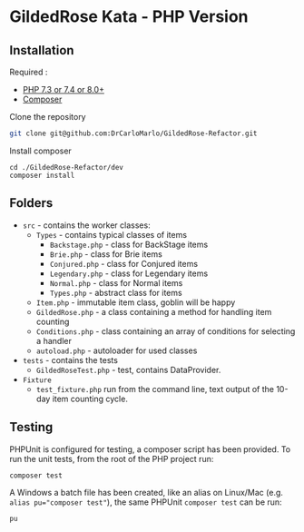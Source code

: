 # GildedRose Kata - PHP Version

## Installation

Required :

- [PHP 7.3 or 7.4 or 8.0+](https://www.php.net/downloads.php)
- [Composer](https://getcomposer.org)

Clone the repository

```sh
git clone git@github.com:DrCarloMarlo/GildedRose-Refactor.git
```

Install composer

```shell script
cd ./GildedRose-Refactor/dev
composer install
```

## Folders

- `src` - contains the worker classes:
    - `Types` - contains typical classes of items
        - `Backstage.php` - class for BackStage items
        - `Brie.php` - class for Brie items
        - `Conjured.php` - class for Conjured items
        - `Legendary.php` - class for Legendary items
        - `Normal.php` - class for Normal items
        - `Types.php` - abstract class for items
    - `Item.php` - immutable item class, goblin will be happy
    - `GildedRose.php` - a class containing a method for handling item counting
    - `Conditions.php` - class containing an array of conditions for selecting a handler
    - `autoload.php` - autoloader for used classes
- `tests` - contains the tests
    - `GildedRoseTest.php` - test, contains DataProvider.
- `Fixture`
    - `test_fixture.php` run from the command line, text output of the 10-day item counting cycle.

## Testing

PHPUnit is configured for testing, a composer script has been provided. To run the unit tests, from the root of the PHP
project run:

```shell script
composer test
```

A Windows a batch file has been created, like an alias on Linux/Mac (e.g. `alias pu="composer test"`), the same
PHPUnit `composer test` can be run:

```shell script
pu
```